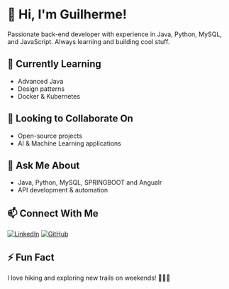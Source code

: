 # 👋 Hi, I'm Guilherme!

Passionate back-end developer with experience in Java, Python, MySQL, and JavaScript. Always learning and building cool stuff.

## 🌱 Currently Learning
- Advanced Java
- Design patterns
- Docker & Kubernetes

## 🚀 Looking to Collaborate On
- Open-source projects
- AI & Machine Learning applications

## 💬 Ask Me About
- Java, Python, MySQL, SPRINGBOOT and Angualr
- API development & automation

## 📫 Connect With Me
[![LinkedIn](https://img.shields.io/badge/LinkedIn-0A66C2?style=for-the-badge&logo=linkedin&logoColor=white)](https://www.linkedin.com/in/guilherme-tavares-guijas/)
[![GitHub](https://img.shields.io/badge/GitHub-171515?style=for-the-badge&logo=github&logoColor=white)](https://github.com/guijas1)

## ⚡ Fun Fact
I love hiking and exploring new trails on weekends! 🚶‍♂️🌲
